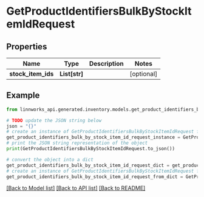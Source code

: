 # GetProductIdentifiersBulkByStockItemIdRequest


## Properties

Name | Type | Description | Notes
------------ | ------------- | ------------- | -------------
**stock_item_ids** | **List[str]** |  | [optional] 

## Example

```python
from linnworks_api.generated.inventory.models.get_product_identifiers_bulk_by_stock_item_id_request import GetProductIdentifiersBulkByStockItemIdRequest

# TODO update the JSON string below
json = "{}"
# create an instance of GetProductIdentifiersBulkByStockItemIdRequest from a JSON string
get_product_identifiers_bulk_by_stock_item_id_request_instance = GetProductIdentifiersBulkByStockItemIdRequest.from_json(json)
# print the JSON string representation of the object
print(GetProductIdentifiersBulkByStockItemIdRequest.to_json())

# convert the object into a dict
get_product_identifiers_bulk_by_stock_item_id_request_dict = get_product_identifiers_bulk_by_stock_item_id_request_instance.to_dict()
# create an instance of GetProductIdentifiersBulkByStockItemIdRequest from a dict
get_product_identifiers_bulk_by_stock_item_id_request_from_dict = GetProductIdentifiersBulkByStockItemIdRequest.from_dict(get_product_identifiers_bulk_by_stock_item_id_request_dict)
```
[[Back to Model list]](../README.md#documentation-for-models) [[Back to API list]](../README.md#documentation-for-api-endpoints) [[Back to README]](../README.md)


